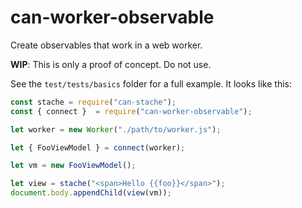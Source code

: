 # can-worker-observable

Create observables that work in a web worker.

__WIP__: This is only a proof of concept. Do not use.

See the `test/tests/basics` folder for a full example. It looks like this:

```js
const stache = require("can-stache");
const { connect }  = require("can-worker-observable");

let worker = new Worker("./path/to/worker.js");

let { FooViewModel } = connect(worker);

let vm = new FooViewModel();

let view = stache("<span>Hello {{foo}}</span>");
document.body.appendChild(view(vm));
```
